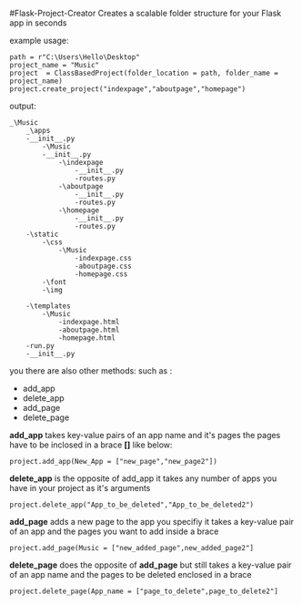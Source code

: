 
#Flask-Project-Creator
Creates a scalable folder structure for your Flask app in seconds 

example usage:

    path = r"C:\Users\Hello\Desktop"
    project_name = "Music"
    project  = ClassBasedProject(folder_location = path, folder_name = project_name)
    project.create_project("indexpage","aboutpage","homepage")

output:

    _\Music
	    _\apps
	    -__init__.py
		    -\Music
		    -__init__.py
			    -\indexpage
				    -__init__.py
				    -routes.py
			    -\aboutpage
				    -__init__.py
				    -routes.py
			    -\homepage
				    -__init__.py
				    -routes.py				    
	    -\static
		    -\css
			    -\Music
				    -indexpage.css
				    -aboutpage.css
				    -homepage.css
		    -\font
		    -\img
	    
	    -\templates
		    -\Music
			    -indexpage.html
			    -aboutpage.html
			    -homepage.html
	    -run.py
	    -__init__.py

you there are also other methods:
such as :

 - add_app
 - delete_app
 - add_page
 - delete_page


**add_app** takes key-value pairs of an app name and it's pages
the pages have to be inclosed in a brace **[]** like below:

    project.add_app(New_App = ["new_page","new_page2"])

**delete_app** is the opposite of add_app it takes any number of apps you have in your project as it's arguments



    project.delete_app("App_to_be_deleted","App_to_be_deleted2")

**add_page** adds a new page to the app you specifiy it takes a key-value pair of an app and the pages you want to add inside a brace

    project.add_page(Music = ["new_added_page",new_added_page2"]

**delete_page** does the opposite of **add_page** but still takes a  key-value pair of an app name and the pages to be deleted enclosed in a brace

    project.delete_page(App_name = ["page_to_delete",page_to_delete2"]

 



   

    